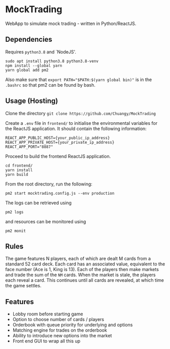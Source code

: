 # MockTrading
WebApp to simulate mock trading - written in Python/ReactJS.

## Dependencies
Requires `python3.8` and `NodeJS'.
```
sudo apt install python3.8 python3.8-venv
npm install --global yarn
yarn global add pm2
```
Also make sure that `export PATH="$PATH:$(yarn global bin)"` is in the `.bashrc` so that pm2 can be found by bash.

## Usage (Hosting)
Clone the directory 
`git clone https://github.com/Chuangy/MockTrading`

Create a `.env` file in `frontend/` to initialise the environmental variables for the ReactJS application. It should contain the following information:
```
REACT_APP_PUBLIC_HOST={your_public_ip_address}
REACT_APP_PRIVATE_HOST={your_private_ip_address}
REACT_APP_PORT="8887"
```

Proceed to build the frontend ReactJS application.
```
cd frontend/
yarn install
yarn build
```
From the root directory, run the following:
```
pm2 start mocktrading.config.js --env production
```
The logs can be retrieved using
```
pm2 logs
```
and resources can be monitored using 
```
pm2 monit
```

## Rules
The game features N players, each of which are dealt M cards from a standard 52 card deck. Each card has an associated value, equivalent to the face number (Ace is 1, King is 13).
Each of the players then make markets and trade the sum of the `NM` cards. When the market is stale, the players each reveal a card. 
This continues until all cards are revealed, at which time the game settles.

## Features
- Lobby room before starting game
- Option to choose number of cards / players
- Orderbook with queue priority for underlying and options
- Matching engine for trades on the orderbook
- Ability to introduce new options into the market
- Front end GUI to wrap all this up
